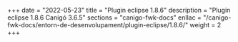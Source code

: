 +++
date        = "2022-05-23"
title       = "Plugin eclipse 1.8.6"
description = "Plugin eclipse 1.8.6 Canigó 3.6.5"
sections    = "canigo-fwk-docs"
enllac		= "/canigo-fwk-docs/entorn-de-desenvolupament/plugin-eclipse/1.8.6/"
weight		= 2
+++
